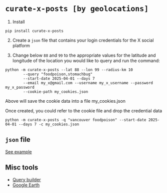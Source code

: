 # ```curate-x-posts [by geolocations]```

1. Install
  ```
  pip install curate-x-posts
  ```

2. Create a ```json``` file that contains your login credentials for the X social platform

3. Change below ```88``` and ```99``` to the appropriate values for the latitude and longitude of the location you would like to query and run the command:
 
  ```
  python -m curate-x-posts --lat 88 --lon 99 --radius-km 10
          --query "foodpoison,stomachbug"
          --start-date 2025-04-01 --days 7
          --email my_x@gmail.com --username my_x_username --password my_x_password
          --cookie-path my_cookies.json
  ```
  Above will save the cookie data into a file my_cookies.json

  Once created, you could refer to the cookie file and drop the credential data
  ```
  python -m curate-x-posts -q "vancouver foodpoison" --start-date 2025-04-01 --days 7 -c my_cookies.json
  ```

## ```json``` file

[See example](tests/example_x_login.json)


## Misc tools

- [Query builder](https://developer.x.com/apitools/query?query=SFBWIC1JOlJU)
- [Google Earth]( https://earth.google.com/web/search/Gaza+Strip/@31.41024584,34.38869278,59.29678965a,63493.72275582d,35y,0h,0t,0r/data=CnkaSxJFCiUweDE0ZmQ4NDQxMDRiMjU4YTk6MHhmZGRjYjE0YjE5NGJlOGU3GZEq5RDMWj9AId5VD5iHJ0FAKgpHYXphIFN0cmlwGAIgASImCiQJn0hATpYzNEARnUhATpYzNMAZi2JLAa5CSUAhtZBRkQGXScBCAggBOgMKATBCAggASg0I____________ARAA)
